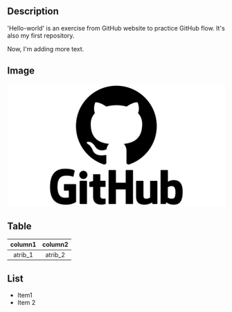 ## Description
'Hello-world' is an exercise from GitHub website to practice GitHub flow. It's also my first repository.

Now, I'm adding more text.

## Image

![alt text](image.png)


## Table

|column1|column2|
|:---:|:---:|
|atrib_1|atrib_2|

## List
- Item1
- Item 2
